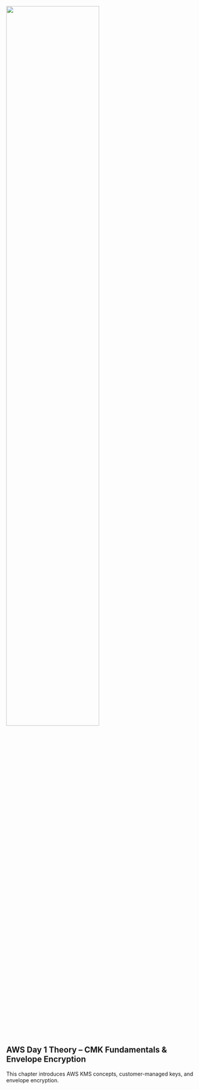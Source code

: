 <img src='https://github.com/user-attachments/assets/0ce41038-66c2-4146-a1ab-674790ecf941' width='70%'><br><h2>AWS Day 1 Theory – CMK Fundamentals & Envelope Encryption</h2><p>This chapter introduces AWS KMS concepts, customer-managed keys, and envelope encryption.</p>

